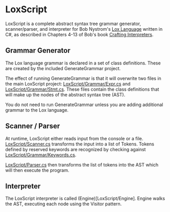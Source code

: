 # LoxScript

LoxScript is a complete abstract syntax tree grammar generator, scanner/parser, and interpreter for Bob Nystrom's [Lox Language](http://craftinginterpreters.com/the-lox-language.html) written in C#, as described in Chapters 4-13 of Bob's book [Crafting Interpreters](http://craftinginterpreters.com).

## Grammar Generator

The Lox language grammar is declared in a set of class definitions. These are created by the included GenerateGrammar project.

The effect of running GenerateGrammar is that it will overwrite two files in the main LoxScript project: [LoxScript/Grammar/Expr.cs](LoxScript/Grammar/Expr.cs) and [LoxScript/Grammar/Stmt.cs](LoxScript/Grammar/Stmt.cs). These files contain the class definitions that will make up the nodes of the abstract syntax tree (AST).

You do not need to run GenerateGrammar unless you are adding additional grammar to the Lox language.

## Scanner / Parser

At runtime, LoxScript either reads input from the console or a file. [LoxScript/Scanner.cs](LoxScript/Scanner.cs) transforms the input into a list of Tokens. Tokens defined by reserved keywords are recognized by checking against [LoxScript/Grammar/Keywords.cs](LoxScript/Grammar/Keywords.cs).

[LoxScript/Parser.cs](LoxScript/Parser.cs) then transforms the list of tokens into the AST which will then execute the program.

## Interpreter

The LoxScript interpreter is called (Engine)[LoxScript/Engine]. Engine walks the AST, executing each node using the Visitor pattern.
